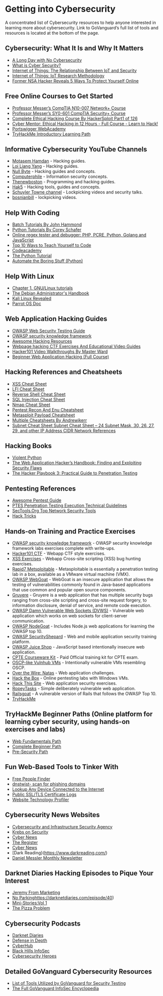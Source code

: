 # Getting into Cybersecurity
A concentrated list of Cybersecurity resources to help anyone interested in learning more about cybersecurity.
Link to GoVanguard’s full list of tools and resources is located at the bottom of the page.


Cybersecurity: What It Is and Why It Matters
----------------------------------------------------------------------------------------------------------------------------------------

  * [A Long Day with No Cybersecurity](https://www.youtube.com/watch?v=PYXdTIwdkj0)
  * [What is Cyber Security?](https://www.youtube.com/watch?v=ooJSgsB5fIE)
  * [Internet of Things: The Relationship Between IoT and Security](https://www.youtube.com/watch?v=LcoEe0LvaBo)
  * [Internet of Things: IoT Research Methodology](https://www.youtube.com/watch?v=iQCaGxnY4LM)
  * [Former NSA Hacker Reveals 5 Ways To Protect Yourself Online](https://www.youtube.com/watch?v=-ni_PWxrsNo)

Free Online Courses to Get Started
----------------------------------------------------------------------------------------------------------------------------------------

  * [Professor Messer’s CompTIA N10-007 Network+ Course](https://www.professormesser.com/network-plus/n10-007/n10-007-training-course/)
  * [Professor Messer’s SY0-601 CompTIA Security+ Course](https://www.professormesser.com/security-plus/sy0-601/sy0-601-video/sy0-601-comptia-security-plus-course/)
  * [Complete Ethical Hacking Course By HackerSploit Part1 of 126](https://www.youtube.com/watch?v=tHd8k54kVs8&list=PLBf0hzazHTGOEuhPQSnq-Ej8jRyXxfYvl)
  * [Cyber Mentor: Ethical Hacking in 12 Hours - Full Course - Learn to Hack!](https://www.youtube.com/watch?v=fNzpcB7ODxQ)
  * [Portswigger WebAcademy](https://portswigger.net/web-security)
  * [TryHackMe Introductory Learning Path](https://tryhackme.com/client/GoVanguard/path/join?code=eose6ewyj2l)

Informative Cybersecurity YouTube Channels 
----------------------------------------------------------------------------------------------------------------------------------------
  
  * [Motasem Hamdan](https://www.youtube.com/channel/UCNSdU_1ehXtGclimTVckHmQ/videos) - Hacking guides.
  * [Loi Liang Yang](https://www.youtube.com/channel/UC1szFCBUWXY3ESff8dJjjzw/videos) - Hacking guides.
  * [Null Byte](https://www.youtube.com/channel/UCgTNupxATBfWmfehv21ym-g) - Hacking guides and concepts.
  * [Computerphile](https://www.youtube.com/user/Computerphile/videos?view=0&sort=p&shelf_id=2) - Information security concepts.
  * [Thenewboston](https://www.youtube.com/user/thenewboston/playlists) - Programming and hacking guides.
  * [Hak5](https://www.youtube.com/user/Hak5Darren/featured) - Hacking tools, guides and concepts.
  * [Schuyler Towne channel](https://www.youtube.com/user/SchuylerTowne/) - Lockpicking videos and security talks.
  * [bosnianbill](https://www.youtube.com/user/bosnianbill) - lockpicking videos.
  
Help With Coding
----------------------------------------------------------------------------------------------------------------------------------------

  * [Batch Tutorials By John Hammond](https://www.youtube.com/playlist?list=PL69BE3BF7D0BB69C4)
  * [Python Tutorials By Corey Schafer](https://www.youtube.com/playlist?list=PL-osiE80TeTt2d9bfVyTiXJA-UTHn6WwU)
  * [Online regex tester and debugger: PHP, PCRE, Python, Golang and JavaScript](https://regex101.com/)
  * [Top 10 Ways to Teach Yourself to Code](https://lifehacker.com/top-10-ways-to-teach-yourself-to-code-1684250889)
  * [Codeacademy](https://www.codecademy.com/)
  * [The Python Tutorial](https://docs.python.org/3/tutorial/index.html)
  * [Automate the Boring Stuff (Python)](https://automatetheboringstuff.com/)

Help With Linux
----------------------------------------------------------------------------------------------------------------------------------------

  * [Chapter 1. GNU/Linux tutorials](https://www.debian.org/doc/manuals/debian-reference/ch01.en.html#_console_basics)
  * [The Debian Administrator's Handbook](https://www.debian.org/doc/manuals/debian-handbook)
  * [Kali Linux Revealed](https://www.kali.org/download-kali-linux-revealed-book/)
  * [Parrot OS Doc]( https://www.parrotsec.org/docs)

Web Application Hacking Guides
----------------------------------------------------------------------------------------------------------------------------------------

  * [OWASP Web Security Testing Guide]( https://owasp.org/www-project-web-security-testing-guide/v42/) 
  * [OWASP security knowledge framework](https://owasp-skf.gitbook.io/asvs-write-ups/)
  * [Awesome Hacking Resources](https://github.com/vitalysim/Awesome-Hacking-Resources)
  * [Webpage hacking CTF Exercises And Educational Video Guides](https://www.hacker101.com/)
  * [Hacker101 Video Walkthroughs By Master Ward](https://www.youtube.com/playlist?list=PLf1HS8uYJ17Kiu26FgMo-vSxXCgGG-0cx)
  * [Beginner Web Application Hacking (Full Course)](https://www.youtube.com/watch?v=24fHLWXGS-M)

Hacking References and Cheatsheets
----------------------------------------------------------------------------------------------------------------------------------------
 
  * [XSS Cheat Sheet](https://n0p.net/penguicon/php_app_sec/mirror/xss.html)
  * [LFI Cheat Sheet](https://highon.coffee/blog/lfi-cheat-sheet/)
  * [Reverse Shell Cheat Sheet](https://highon.coffee/blog/reverse-shell-cheat-sheet/)
  * [SQL Injection Cheat Sheet](https://www.invicti.com/blog/web-security/sql-injection-cheat-sheet/)
  * [Nmap Cheat Sheet](https://highon.coffee/blog/nmap-cheat-sheet/)
  * [Pentest Recon And Enu Cheatsheet](https://highon.coffee/blog/penetration-testing-tools-cheat-sheet/#recon-and-enumeration)
  * [Metasploit Payload Cheatsheet](https://netsec.ws/?p=331)
  * [Multiple Cheatsheets By Andrewjkerr](https://github.com/andrewjkerr/security-cheatsheets)
  * [Subnet Cheat Sheet Subnet Cheat Sheet – 24 Subnet Mask, 30, 26, 27, 29, and other IP Address CIDR Network References](freecodecamp.org)

Hacking Books
----------------------------------------------------------------------------------------------------------------------------------------

  * [Violent Python]( https://www.amazon.com/Violent-Python-Cookbook-Penetration-Engineers/dp/1597499579/ref=sr_1_1?crid=2COVPNF276816)
  * [The Web Application Hacker’s Handbook: Finding and Exploiting Security Flaws]( https://www.amazon.com/Web-Application-Hackers-Handbook-Exploiting/dp/1118026470/ref=sr_1_1?crid=7OOX2YCQSL1P)
  * [The Hacker Playbook 3: Practical Guide to Penetration Testing](https://www.amazon.com/Hacker-Playbook-Practical-Penetration-Testing/dp/1980901759/ref=sr_1_1?crid=3L6TXCLRK92HM)

Pentesting References
----------------------------------------------------------------------------------------------------------------------------------------

  * [Awesome Pentest Guide](https://github.com/enaqx/awesome-pentest)
  * [PTES Penetration Testing Execution Technical Guidelines](http://www.pentest-standard.org/index.php/PTES_Technical_Guidelines)
  * [SecTools.Org Top Network Security Tools](https://crazzycop.blogspot.com/2017/03/parrot-os-bash-command-line.html)
  * [Hack Tricks]( https://book.hacktricks.xyz/)

Hands-on Training and Practice Exercises
----------------------------------------------------------------------------------------------------------------------------------------
 
  * [OWASP security knowledge framework](https://owasp-skf.gitbook.io/asvs-write-ups/) - OWASP security knowledge framework labs exercises complete with write-ups.
  * [Hacker101 CTF](https://ctf.hacker101.com/) - Webapp CTF style exercises.
  * [XSS Exercises](https://xss-game.appspot.com/) - Webapp Cross-site scripting (XSS) bug hunting exercises.
  * [Rapid7 Metsploitable](https://information.rapid7.com/download-metasploitable-2017.html?LS=1631875&CS=web) - Metasploitable is essentially a penetration testing lab in a box, available as a VMware virtual machine (VMX).
  * [OWASP WebGoat](https://owasp.org/www-project-webgoat/) - WebGoat is an insecure application that allows the testing of vulnerabilities commonly found in Java-based applications that use common and popular open source components.
  * [Gruyere](https://google-gruyere.appspot.com/) - Gruyere is a web application that has multiple security bugs ranging from cross-site scripting and cross-site request forgery, to information disclosure, denial of service, and remote code execution.
  * [OWASP Damn Vulnerable Web Sockets (DVWS)](https://github.com/interference-security/DVWS/) - Vulnerable web application which works on web sockets for client-server communication.
  * [OWASP NodeGoat](https://github.com/OWASP/NodeGoat/) - Includes Node.js web applications for learning the OWASP top 10.
  * [OWASP SecurityShepard](https://github.com/OWASP/SecurityShepherd/) - Web and mobile application security training platform.
  * [OWASP Juice Shop](https://github.com/bkimminich/juice-shop/) - JavaScript based intentionally insecure web application.
  * [CPTE Courseware Kit](https://www.mile2.com/ebooks/) - Paid Official training kit for CPTE exam.
  * [OSCP-like Vulnhub VMs](https://www.abatchy.com/2017/02/oscp-like-vulnhub-vms) - Intentionally vulnerable VMs resembling OSCP.
  * [Over the Wire: Natas](http://overthewire.org/wargames/natas/) - Web application challenges.
  * [Hack the Box](https://www.hackthebox.eu/) - Online pentesting labs with Windows VMs.
  * [Hack This Site](https://www.hackthissite.org/) - Web application security exercises.
  * [RopeyTasks](https://github.com/iriusrisk/RopeyTasks) - Simple deliberately vulnerable web application.
  * [Railsgoat](https://github.com/OWASP/railsgoat) - A vulnerable version of Rails that follows the OWASP Top 10.
  * [TryHackMe](https://tryhackme.com/)

TryHackMe Beginner Paths (Online platform for learning cyber security, using hands-on exercises and labs)
----------------------------------------------------------------------------------------------------------------------------------------

  * [Web Fundamentals Path](https://tryhackme.com/path/outline/web)
  * [Complete Beginner Path](https://tryhackme.com/path/outline/beginner)
  * [Pre-Security Path](https://tryhackme.com/path/outline/presecurity)

Fun Web-Based Tools to Tinker With
---------------------------------------------------------------------------------------------------------------------------------------

  * [Free People Finder]( https://www.truepeoplesearch.com/)
  * [dnstwist- scan for phishing domains](https://dnstwist.it/)
  * [Lookup Any Device Connected to the Internet](https://www.shodan.io/)
  * [Public  SSL/TLS Certificate Logs](https://cert.sh)
  * [Website Technology Profiler](http://builtwith.com)

Cybersecurity News Websites
----------------------------------------------------------------------------------------------------------------------------------------

  * [Cybersecurity and Infrastructure Security Agency](https://www.cisa.gov/uscert/)
  * [Krebs on Security](https://krebsonsecurity.com/)
  * [Cyber News](https://cybernews.com/)
  * [The Register](https://www.theregister.com/)
  * [Cyber News](https://www.reddit.com/r/CyberNews/)
  * [Dark Reading}(https://www.darkreading.com/)
  * [Daniel Messler Monthly Newsletter](https://danielmiessler.com/newsletter/)

  Darknet Diaries Hacking Episodes to Pique Your Interest
----------------------------------------------------------------------------------------------------------------------------------------

  * [Jeremy From Marketing](https://darknetdiaries.com/episode/36)
  * [No Parking](https://darknetdiaries.com/episode/36)https://darknetdiaries.com/episode/40)
  * [Mini-Stories:Vol 1](https://darknetdiaries.com/episode/22/)
  * [The Pizza Problem](https://darknetdiaries.com/episode/97/)

Cybersecurity Podcasts
----------------------------------------------------------------------------------------------------------------------------------------

  * [Darknet Diaries](https://darknetdiaries.com/)
  * [Defense in Depth](https://cisoseries.com/category/podcast/defense-in-depth/)
  * [CyberHub](https://www.cyberhubpodcast.com/)
  * [Black Hills InfoSec](https://www.blackhillsinfosec.com/podcasts/)
  * [Cybersecurity Heroes](https://cybersecurityheroes.sounder.fm/)


  Detailed GoVanguard Cybersecurity Resources
----------------------------------------------------------------------------------------------------------------------------------------

  * [List of Tools Utilized by GoVanguard for Security Testing](https://github.com/GoVanguard/main-security-testing-tools)
  * [The Full GoVanguard InfoSec Encyclopedia](https://github.com/GoVanguard/list-infosec-encyclopedia)
